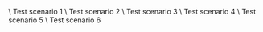 \ Test scenario 1
\ Test scenario 2
\ Test scenario 3
\ Test scenario 4
\ Test scenario 5
\ Test scenario 6
